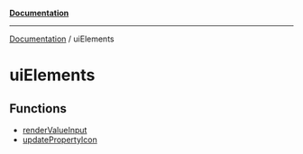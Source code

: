 [**Documentation**](https://raw.githubusercontent.com/Christian-Me/obsidian-front-matter-automate/main/doc/README.md)

***

[Documentation](https://raw.githubusercontent.com/Christian-Me/obsidian-front-matter-automate/main/doc/README.md) / uiElements

# uiElements

## Functions

- [renderValueInput](https://raw.githubusercontent.com/Christian-Me/obsidian-front-matter-automate/main/doc/uiElements/functions/renderValueInput.md)
- [updatePropertyIcon](https://raw.githubusercontent.com/Christian-Me/obsidian-front-matter-automate/main/doc/uiElements/functions/updatePropertyIcon.md)
